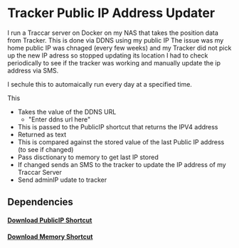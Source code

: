 # Tracker Public IP Address Updater

I run a Traccar server on Docker on my NAS that takes the position data from Tracker. This is done via DDNS using my public IP
The issue was my home public IP was chnaged (every few weeks) and my Tracker did not pick up the new IP adress so stopped updating its location
I had to check periodically to see if the tracker was working and manually update the ip address via SMS.

I sechule this to automaically run every day at a specified time.

This
* Takes the value of the DDNS URL
  * "Enter ddns url here"
* This is passed to the PublicIP shortcut that returns the IPV4 address
 * Returned as text
* This is compared against the stored value of the last Public IP address (to see if changed)
 * Pass disctionary to memory to get last IP stored
* If changed sends an SMS to the tracker to update the IP address of my Traccar Server
 * Send adminIP udate to tracker


## Dependencies

#### [Download PublicIP Shortcut](https://github.com/sebrighte/IOS_Shortcuts/raw/main/PublicIP/PublicIP.shortcut)
#### [Download Memory Shortcut](https://github.com/sebrighte/IOS_Shortcuts/raw/main/PublicIP/PublicIP.shortcut)
